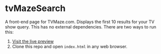 # tvMazeSearch
A front-end page for TVMaze.com. Displays the first 10 results for your TV show query. This has no external dependencies. There are two ways to run this:

1. [Visit the live preview](https://bschultz1990.github.io/tvMazeSearch/)
2. Clone this repo and open `index.html` in any web browser.
